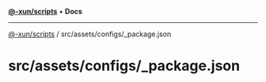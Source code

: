 [**@-xun/scripts**](../../../../README.md) • **Docs**

***

[@-xun/scripts](../../../../README.md) / src/assets/configs/\_package.json

# src/assets/configs/\_package.json
